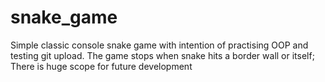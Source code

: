 # snake_game
Simple classic console snake game with intention of practising OOP and testing git upload.
The game stops when snake hits a border wall or itself; 
There is huge scope for future development
